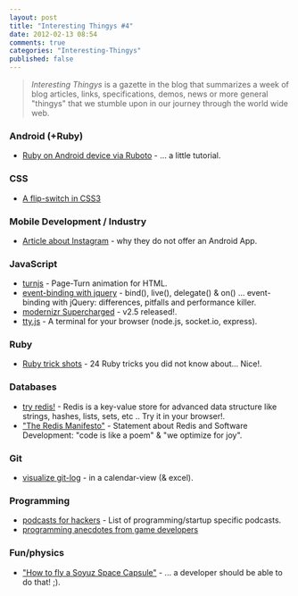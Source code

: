 ```yaml
---
layout: post
title: "Interesting Thingys #4"
date: 2012-02-13 08:54
comments: true
categories: "Interesting-Thingys"
published: false
---
```


> _Interesting Thingys_ is a gazette in the blog that summarizes a week of blog articles, links, specifications, demos, news or more general "thingys" that we stumble upon in our journey through the world wide web.

### Android (+Ruby)
- [Ruby on Android device via Ruboto](http://rubysource.com/ruboto-rubys-and-androids-first-born/) - ... a little tutorial.


### CSS
- [A flip-switch in CSS3](http://colintoh.com/css3-flip-switch)


### Mobile Development / Industry
- [Article about Instagram](http://gizmodo.com/5878942) - why they do not offer an Android App.


### JavaScript
- [turnjs](http://www.turnjs.com) - Page-Turn animation for HTML.
- [event-binding with jquery](http://www.elijahmanor.com/2012/02/differences-between-jquery-bind-vs-live.html) - bind(), live(), delegate() & on() ... event-binding with jQuery: differences, pitfalls and performance killer.
- [modernizr Supercharged](http://www.modernizr.com/news/modernizr-25) -  v2.5 released!.
- [tty.js](https://github.com/chjj/tty.js) - A terminal for your browser (node.js, socket.io, express).


### Ruby
- [Ruby trick shots](http://rubyreloaded.com/trickshots/) - 24 Ruby tricks you did not know about... Nice!.


### Databases
- [try redis!](http://try.redis-db.com/) - Redis is a key-value store for advanced data structure like strings, hashes, lists, sets, etc .. Try it in your browser!.
- ["The Redis Manifesto"](http://antirez.com/post/redis-manifesto.html) - Statement about Redis and Software Development: "code is like a poem" &amp; "we optimize for joy".


### Git
- [visualize git-log](http://blog.edgeyo.com/2012/02/git-log-in-calendar-view/) -  in a calendar-view (&amp; excel).


### Programming
- [podcasts for hackers](http://designpepper.com/podcasts-for-hackers) - List of programming/startup specific podcasts.
- [programming anecdotes from game developers](http://www.dodgycoder.net/2012/02/coding-tricks-of-game-developers.html)


### Fun/physics
- ["How to fly a Soyuz Space Capsule"](http://jalopnik.com/5883458/how-to-fly-a-soyuz-space-capsule) - ... a developer should be able to do that! ;).